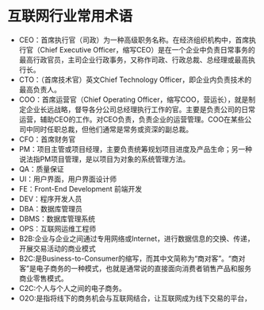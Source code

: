# 互联网行业常用术语

+ CEO：首席执行官（司政）为一种高级职务名称。在经济组织机构中，首席执行官（Chief Executive Officer，缩写CEO）是在一个企业中负责日常事务的最高行政官员，主司企业行政事务，又称作司政、行政总裁、总经理或最高执行长。
+ CTO：（首席技术官）英文Chief Technology Officer，即企业内负责技术的最高负责人。
+ COO：首席运营官（Chief Operating Officer，缩写COO，营运长），就是制定企业长远战略，督导各分公司总经理执行工作的官。主要是负责公司的日常运营，辅助CEO的工作。对CEO负责，负责企业的运营管理。COO在某些公司中同时任职总裁，但他们通常是常务或资深的副总裁。
+ CFO：首席财务官
+ PM：项目主管或项目经理，主要负责统筹规划项目进度及产品生命；另一种说法指PM项目管理，是以项目为对象的系统管理方法。
+ QA：质量保证
+ UI：用户界面，用户界面设计师
+ FE：Front-End Development 前端开发
+ DEV：程序开发人员
+ DBA：数据库管理员
+ DBMS：数据库管理系统
+ OPS：互联网运维工程师
+ B2B:企业与企业之间通过专用网络或Internet，进行数据信息的交换、传递，开展交易活动的商业模式
+ B2C:是Business-to-Consumer的缩写，而其中文简称为“商对客”。“商对客”是电子商务的一种模式，也就是通常说的直接面向消费者销售产品和服务商业零售模式。
+ C2C:个人与个人之间的电子商务。
+ O2O:是指将线下的商务机会与互联网结合，让互联网成为线下交易的平台，
